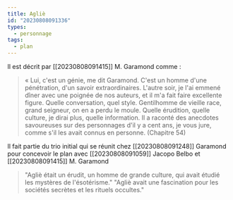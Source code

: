 ```yaml
---
title: Agliè
id: "20230808091336"
types:
  - personnage
tags:
  - plan
---
```


Il est décrit par [[20230808091415]] M. Garamond comme :
> « Lui, c'est un génie, me dit Garamond. C'est un homme d'une pénétration, d'un savoir extraordinaires. L'autre soir, je l'ai emmené dîner avec une poignée de nos auteurs, et il m'a fait faire excellente figure. Quelle conversation, quel style. Gentilhomme de vieille race, grand seigneur, on en a perdu le moule. Quelle érudition, quelle culture, je dirai plus, quelle information. Il a raconté des anecdotes savoureuses sur des personnages d'il y a cent ans, je vous jure, comme s'il les avait connus en personne. (Chapitre 54)

Il fait partie du trio initial qui  se réunit chez [[20230808091248]] Garamond pour concevoir le plan avec [[20230808091059]] Jacopo Belbo et [[20230808091415]] M. Garamond

> "Agliè était un érudit, un homme de grande culture, qui avait étudié les mystères de l'ésotérisme."
> "Agliè avait une fascination pour les sociétés secrètes et les rituels occultes."